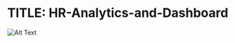# TITLE:  HR-Analytics-and-Dashboard
![Alt Text](https://unsplash.com/photos/man-standing-in-front-of-people-sitting-beside-table-with-laptop-computers-gMsnXqILjp4)

